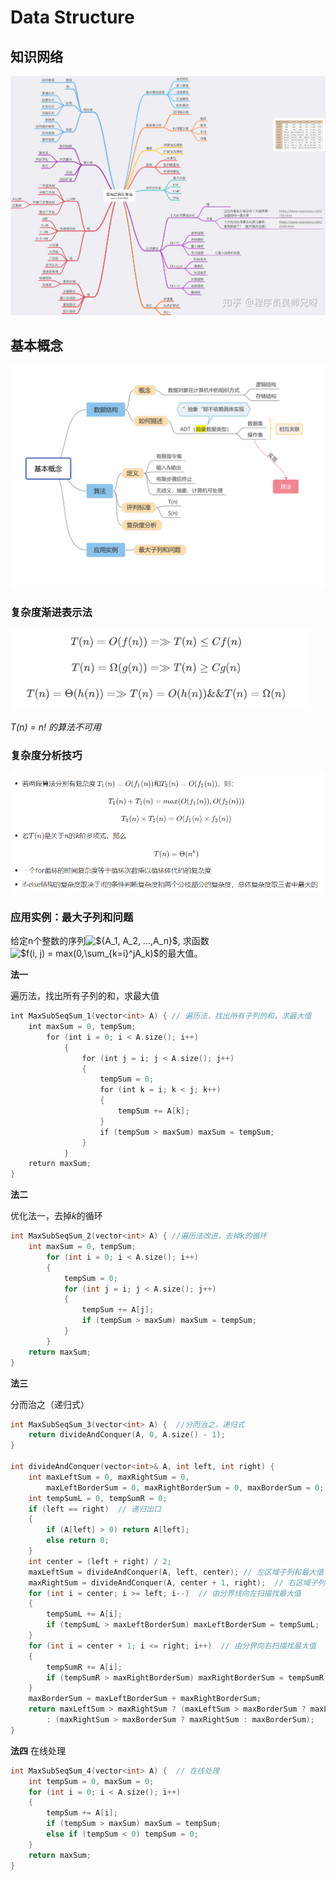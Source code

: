 # Data Structure


## 知识网络

<img src="Data%20Structure.assets/%E7%9F%A5%E8%AF%86%E7%BD%91%E7%BB%9C.jpg" style="zoom:80%;" />



## 基本概念

<img src="Data%20Structure.assets/%E5%9F%BA%E6%9C%AC%E6%A6%82%E5%BF%B5.jpg" style="zoom:80%;" />



### 复杂度渐进表示法

<img src="Data%20Structure.assets/image-20200114210100803.png" alt="image-20200114210100803" style="zoom:80%;" />

*T(n) = n! 的算法不可用*

### 复杂度分析技巧

<img src="Data%20Structure.assets/image-20200114210442483.png" alt="image-20200114210442483" style="zoom:80%;" />


### 应用实例：最大子列和问题

给定n个整数的序列<img src="https://latex.codecogs.com/gif.latex?${A_1,&space;A_2,&space;...,A_n}$" title="${A_1, A_2, ...,A_n}$" />, 求函数<img src="https://latex.codecogs.com/gif.latex?$f(i,&space;j)&space;=&space;max(0,\sum_{k=i}^jA_k)$" title="$f(i, j) = max(0,\sum_{k=i}^jA_k)$" />的最大值。

**法一**

遍历法，找出所有子列的和，求最大值

```c++
int MaxSubSeqSum_1(vector<int> A) { // 遍历法，找出所有子列的和，求最大值
	int maxSum = 0, tempSum;
    	for (int i = 0; i < A.size(); i++)
            {
                for (int j = i; j < A.size(); j++)
                {
                    tempSum = 0;
                    for (int k = i; k < j; k++)
                    {
                        tempSum += A[k];
                    }
                    if (tempSum > maxSum) maxSum = tempSum;
                }
            }
	return maxSum;
}
```
**法二**

优化法一，去掉*k*的循环

```c++
int MaxSubSeqSum_2(vector<int> A) { //遍历法改进，去掉k的循环
	int maxSum = 0, tempSum;
		for (int i = 0; i < A.size(); i++)
		{
			tempSum = 0;
			for (int j = i; j < A.size(); j++)
			{
				tempSum += A[j];
				if (tempSum > maxSum) maxSum = tempSum;
			}
		}
	return maxSum;
}
```

**法三**

分而治之（递归式）

```c++
int MaxSubSeqSum_3(vector<int> A) {  //分而治之，递归式
	return divideAndConquer(A, 0, A.size() - 1);
}

int divideAndConquer(vector<int>& A, int left, int right) {
	int maxLeftSum = 0, maxRightSum = 0, 
		maxLeftBorderSum = 0, maxRightBorderSum = 0, maxBorderSum = 0;
	int tempSumL = 0, tempSumR = 0; 
	if (left == right)  // 递归出口
	{
		if (A[left] > 0) return A[left];
		else return 0;
	}
	int center = (left + right) / 2;
	maxLeftSum = divideAndConquer(A, left, center); // 左区域子列和最大值
	maxRightSum = divideAndConquer(A, center + 1, right);  // 右区域子列和最大值
	for (int i = center; i >= left; i--)  // 由分界线向左扫描找最大值
	{
		tempSumL += A[i];
		if (tempSumL > maxLeftBorderSum) maxLeftBorderSum = tempSumL;
	}
	for (int i = center + 1; i <= right; i++)  // 由分界向右扫描找最大值
	{
		tempSumR += A[i];
		if (tempSumR > maxRightBorderSum) maxRightBorderSum = tempSumR;
	}
	maxBorderSum = maxLeftBorderSum + maxRightBorderSum;
	return maxLeftSum > maxRightSum ? (maxLeftSum > maxBorderSum ? maxLeftSum : maxBorderSum) 
		: (maxRightSum > maxBorderSum ? maxRightSum : maxBorderSum);
}
```

**法四**
在线处理

```c++
int MaxSubSeqSum_4(vector<int> A) {  // 在线处理
	int tempSum = 0, maxSum = 0;
	for (int i = 0; i < A.size(); i++)
	{
		tempSum += A[i];
		if (tempSum > maxSum) maxSum = tempSum;
		else if (tempSum < 0) tempSum = 0;			
	}
	return maxSum;
}
```
